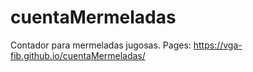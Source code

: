 # cuentaMermeladas
Contador para mermeladas jugosas.
Pages: https://vga-fib.github.io/cuentaMermeladas/
